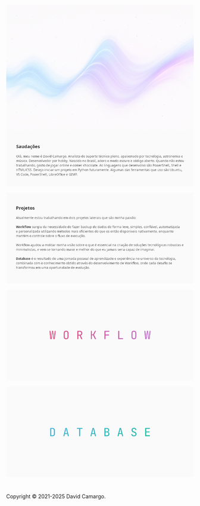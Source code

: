 ![](/Greetings.png)

![](/Projects.png)

[![](/Workflow.png)](https://github.com/2uj1m28ohz/workflow)

[![](/Database.png)](https://github.com/2uj1m28ohz/database)

#

Copyright © 2021-2025 David Camargo.